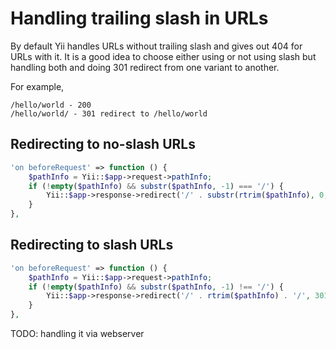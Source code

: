 Handling trailing slash in URLs
===============================

By default Yii handles URLs without trailing slash and gives out 404 for URLs with it. It is a good idea to choose
either using or not using slash but handling both and doing 301 redirect from one variant to another.

For example,

```
/hello/world - 200
/hello/world/ - 301 redirect to /hello/world
```

## Redirecting to no-slash URLs

```php
'on beforeRequest' => function () {
    $pathInfo = Yii::$app->request->pathInfo;
    if (!empty($pathInfo) && substr($pathInfo, -1) === '/') {
        Yii::$app->response->redirect('/' . substr(rtrim($pathInfo), 0, -1), 301);
    }
},
```


## Redirecting to slash URLs


```php
'on beforeRequest' => function () {
    $pathInfo = Yii::$app->request->pathInfo;
    if (!empty($pathInfo) && substr($pathInfo, -1) !== '/') {
        Yii::$app->response->redirect('/' . rtrim($pathInfo) . '/', 301);
    }
},
```

TODO: handling it via webserver